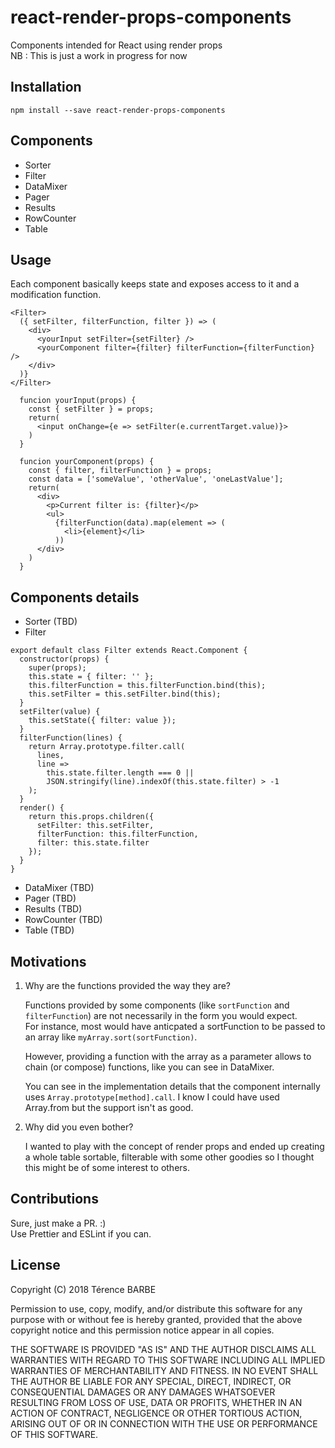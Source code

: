 # react-render-props-components

Components intended for React using render props  
NB : This is just a work in progress for now

## Installation

`npm install --save react-render-props-components`

## Components

* Sorter
* Filter
* DataMixer
* Pager
* Results
* RowCounter
* Table

## Usage

Each component basically keeps state and exposes access to it and a modification function.

```
<Filter>
  ({ setFilter, filterFunction, filter }) => (
    <div>
      <yourInput setFilter={setFilter} />
      <yourComponent filter={filter} filterFunction={filterFunction} />
    </div>
  )}
</Filter>
```

```
  funcion yourInput(props) {
    const { setFilter } = props;
    return(
      <input onChange={e => setFilter(e.currentTarget.value)}>
    )
  }
```

```
  funcion yourComponent(props) {
    const { filter, filterFunction } = props;
    const data = ['someValue', 'otherValue', 'oneLastValue'];
    return(
      <div>
        <p>Current filter is: {filter}</p>
        <ul>
          {filterFunction(data).map(element => (
            <li>{element}</li>
          ))
      </div>
    )
  }
```

## Components details

* Sorter (TBD)
* Filter

```
export default class Filter extends React.Component {
  constructor(props) {
    super(props);
    this.state = { filter: '' };
    this.filterFunction = this.filterFunction.bind(this);
    this.setFilter = this.setFilter.bind(this);
  }
  setFilter(value) {
    this.setState({ filter: value });
  }
  filterFunction(lines) {
    return Array.prototype.filter.call(
      lines,
      line =>
        this.state.filter.length === 0 ||
        JSON.stringify(line).indexOf(this.state.filter) > -1
    );
  }
  render() {
    return this.props.children({
      setFilter: this.setFilter,
      filterFunction: this.filterFunction,
      filter: this.state.filter
    });
  }
}
```

* DataMixer (TBD)
* Pager (TBD)
* Results (TBD)
* RowCounter (TBD)
* Table (TBD)

## Motivations

1.  Why are the functions provided the way they are?

    Functions provided by some components (like `sortFunction` and `filterFunction`) are not necessarily in the form you would expect.  
    For instance, most would have anticpated a sortFunction to be passed to an array like `myArray.sort(sortFunction)`.

    However, providing a function with the array as a parameter allows to chain (or compose) functions, like you can see in DataMixer.

    You can see in the implementation details that the component internally uses `Array.prototype[method].call`. I know I could have used Array.from but the support isn't as good.

2.  Why did you even bother?

    I wanted to play with the concept of render props and ended up creating a whole table sortable, filterable with some other goodies so I thought this might be of some interest to others.

## Contributions

Sure, just make a PR. :)  
Use Prettier and ESLint if you can.

## License

Copyright (C) 2018 Térence BARBE

Permission to use, copy, modify, and/or distribute this software for any
purpose with or without fee is hereby granted, provided that the above
copyright notice and this permission notice appear in all copies.

THE SOFTWARE IS PROVIDED "AS IS" AND THE AUTHOR DISCLAIMS ALL WARRANTIES
WITH REGARD TO THIS SOFTWARE INCLUDING ALL IMPLIED WARRANTIES OF
MERCHANTABILITY AND FITNESS. IN NO EVENT SHALL THE AUTHOR BE LIABLE FOR
ANY SPECIAL, DIRECT, INDIRECT, OR CONSEQUENTIAL DAMAGES OR ANY DAMAGES
WHATSOEVER RESULTING FROM LOSS OF USE, DATA OR PROFITS, WHETHER IN AN ACTION
OF CONTRACT, NEGLIGENCE OR OTHER TORTIOUS ACTION, ARISING OUT OF OR IN
CONNECTION WITH THE USE OR PERFORMANCE OF THIS SOFTWARE.
